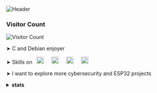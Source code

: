 ![Header](https://i.postimg.cc/nh4YMnLN/github-header-image.png)
  
###
### Visitor Count
![Visitor Count](https://profile-counter.glitch.me/JoyaAlbert/count.svg)

➤ C and Debian enjoyer

➤ Skills on‎‎‎ ‎‎‎‎‎&nbsp; <img src="https://cdn.jsdelivr.net/gh/devicons/devicon/icons/c/c-original.svg" height="20" alt="c logo"  />
  <img width="12" />
  <img src="https://cdn.jsdelivr.net/gh/devicons/devicon/icons/python/python-original.svg" height="20" alt="python logo"  />
  <img width="12" />
  <img src="https://cdn.jsdelivr.net/gh/devicons/devicon/icons/linux/linux-original.svg" height="20" alt="linux logo"  />
  <img width="12" />
  <img src="https://cdn.jsdelivr.net/gh/devicons/devicon/icons/kotlin/kotlin-original.svg" height="20" alt="kotlin logo"  />
  
➤ I want to explore more cybersecurity and ESP32 projects

<details>
<summary><b>stats</b></summary>

<br>
![JoyaAlbert's Stats](https://github-readme-stats.vercel.app/api?username=JoyaAlbert&theme=dark&show_icons=true&hide_border=true&count_private=true)
![JoyaAlbert's Streak](https://github-readme-streak-stats.herokuapp.com/?user=JoyaAlbert&theme=dark&hide_border=true)
![JoyaAlbert's Top Languages](https://github-readme-stats.vercel.app/api/top-langs/?username=JoyaAlbert&theme=dark&show_icons=true&hide_border=true&layout=compact)
</details>

